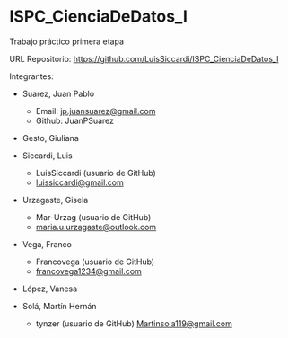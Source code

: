 # ISPC_CienciaDeDatos_I
Trabajo práctico primera etapa

URL Repositorio: https://github.com/LuisSiccardi/ISPC_CienciaDeDatos_I

Integrantes:
  - Suarez, Juan Pablo
    - Email: jp.juansuarez@gmail.com
    - Github: JuanPSuarez
    
  - Gesto, Giuliana
  
  
  - Siccardi, Luis  
    - LuisSiccardi (usuario de GitHub)
    - luissiccardi@gmail.com
    
  - Urzagaste, Gisela
    - Mar-Urzag (usuario de GitHub)
    - maria.u.urzagaste@outlook.com

  - Vega, Franco
    - Francovega (usuario de GitHub)
    - francovega1234@gmail.com

  - López, Vanesa

  - Solá, Martín Hernán
    - tynzer (usuario de GitHub) Martinsola119@gmail.com

